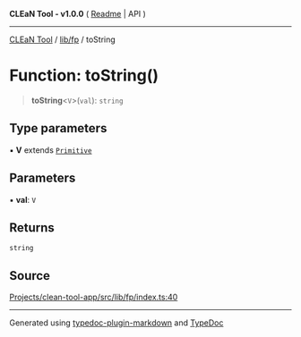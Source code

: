 **CLEaN Tool - v1.0.0** ( [Readme](../../../README.md) \| API )

***

[CLEaN Tool](../../../modules.md) / [lib/fp](../README.md) / toString

# Function: toString()

> **toString**\<`V`\>(`val`): `string`

## Type parameters

▪ **V** extends [`Primitive`](../../../types/utils/type-aliases/Primitive.md)

## Parameters

▪ **val**: `V`

## Returns

`string`

## Source

[Projects/clean-tool-app/src/lib/fp/index.ts:40](https://github.com/yuckyh/clean-tool-app/)

***

Generated using [typedoc-plugin-markdown](https://www.npmjs.com/package/typedoc-plugin-markdown) and [TypeDoc](https://typedoc.org/)

